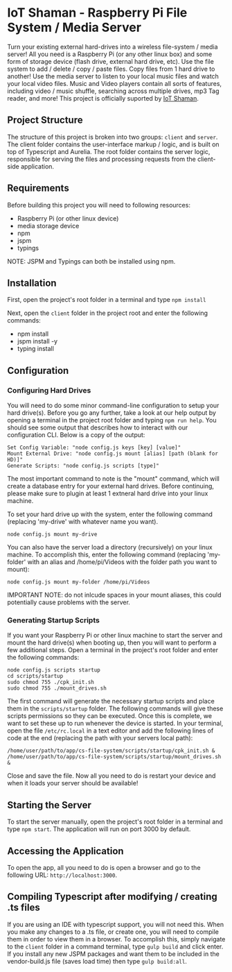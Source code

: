 # IoT Shaman - Raspberry Pi File System / Media Server

Turn your existing external hard-drives into a wireless file-system / media server! All you need is a Raspberry Pi (or any other linux box) and some form of storage device (flash drive, external hard drive, etc). Use the file system to add / delete / copy / paste files. Copy files from 1 hard drive to another! Use the media server to listen to your local music files and watch your local video files. Music and Video players contain all sorts of features, including video / music shuffle, searching across multiple drives, mp3 Tag reader, and more! This project is officially suported by <a href="https://www.iotshaman.com">IoT Shaman</a>.

## Project Structure
The structure of this project is broken into two groups: ``client`` and ``server``.
The client folder contains the user-interface markup / logic, and is built on top of Typescript and Aurelia.
The root folder contains the server logic, responsible for serving the files and processing requests from the client-side application.

## Requirements
Before building this project you will need to following resources:

- Raspberry Pi (or other linux device)
- media storage device
- npm
- jspm
- typings

NOTE: JSPM and Typings can both be installed using npm.

## Installation
First, open the project's root folder in a terminal and type ``npm install``

Next, open the ``client`` folder in the project root and enter the following commands:

- npm install
- jspm install -y
- typing install

## Configuration

### Configuring Hard Drives
You will need to do some minor command-line configuration to setup your hard drive(s). Before you go any further, take a look at our help output by opening a terminal in the project root folder and typing ``npm run help``. You should see some output that describes how to interact with our configuration CLI. Below is a copy of the output:

```
Set Config Variable: "node config.js keys [key] [value]"
Mount External Drive: "node config.js mount [alias] [path (blank for HD)]"
Generate Scripts: "node config.js scripts [type]"
```

The most important command to note is the "mount" command, which will create a database entry for your external hard drives. Before continuing, please make sure to plugin at least 1 extneral hard drive into your linux machine. 

To set your hard drive up with the system, enter the following command (replacing 'my-drive' with whatever name you want).

``node config.js mount my-drive``

You can also have the server load a directory (recursively) on your linux machine. To accomplish this, enter the following command (replacing 'my-folder' with an alias and /home/pi/Videos with the folder path you want to mount):

``node config.js mount my-folder /home/pi/Videos``

IMPORTANT NOTE: do not inlcude spaces in your mount aliases, this could potentially cause problems with the server.

### Generating Startup Scripts
If you want your Raspberry Pi or other linux machine to start the server and mount the hard drive(s) when booting up, then you will want to perform a few additional steps. Open a terminal in the project's root folder and enter the following commands:

```
node config.js scripts startup
cd scripts/startup
sudo chmod 755 ./cpk_init.sh
sudo chmod 755 ./mount_drives.sh
```

The first command will generate the necessary startup scripts and place them in the ``scripts/startup`` folder. The following commands will give these scripts permissions so they can be executed. Once this is complete, we want to set these up to run whenever the device is started. In your terminal, open the file ``/etc/rc.local`` in a text editor and add the following lines of code at the end (replacing the path with your servers local path):

```
/home/user/path/to/app/cs-file-system/scripts/startup/cpk_init.sh &
/home/user/path/to/app/cs-file-system/scripts/startup/mount_drives.sh &
```

Close and save the file. Now all you need to do is restart your device and when it loads your server should be available!

## Starting the Server
To start the server manually, open the project's root folder in a terminal and type ``npm start``. The application will run on port 3000 by default.

## Accessing the Application
To open the app, all you need to do is open a browser and go to the following URL: ``http://localhost:3000``.

## Compiling Typescript after modifying / creating .ts files
If you are using an IDE with typescript support, you will not need this. When you make any changes to a .ts file, or create one, you will need to compile them in order to view them in a browser. To accomplish this, simply navigate to the ``client`` folder in a command terminal, type ``gulp build`` and click enter. If you install any new JSPM packages and want them to be included in the vendor-build.js file (saves load time) then type ``gulp build:all``.
